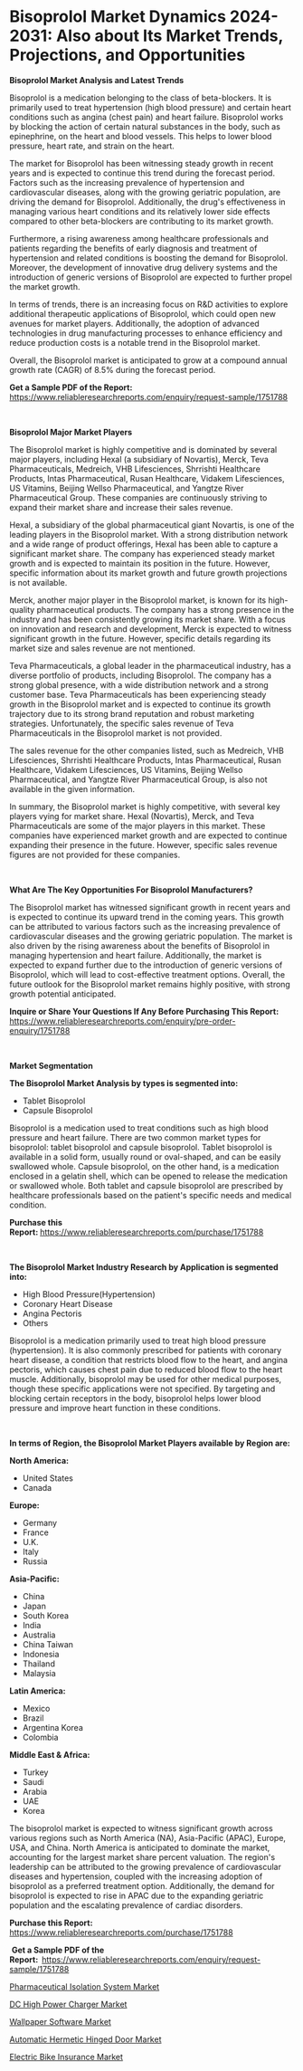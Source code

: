 <p><h1>Bisoprolol Market Dynamics 2024-2031: Also about Its Market Trends, Projections, and Opportunities</h1></p><p><strong>Bisoprolol Market Analysis and Latest Trends</strong></p>
<p><p>Bisoprolol is a medication belonging to the class of beta-blockers. It is primarily used to treat hypertension (high blood pressure) and certain heart conditions such as angina (chest pain) and heart failure. Bisoprolol works by blocking the action of certain natural substances in the body, such as epinephrine, on the heart and blood vessels. This helps to lower blood pressure, heart rate, and strain on the heart.</p><p>The market for Bisoprolol has been witnessing steady growth in recent years and is expected to continue this trend during the forecast period. Factors such as the increasing prevalence of hypertension and cardiovascular diseases, along with the growing geriatric population, are driving the demand for Bisoprolol. Additionally, the drug's effectiveness in managing various heart conditions and its relatively lower side effects compared to other beta-blockers are contributing to its market growth.</p><p>Furthermore, a rising awareness among healthcare professionals and patients regarding the benefits of early diagnosis and treatment of hypertension and related conditions is boosting the demand for Bisoprolol. Moreover, the development of innovative drug delivery systems and the introduction of generic versions of Bisoprolol are expected to further propel the market growth.</p><p>In terms of trends, there is an increasing focus on R&D activities to explore additional therapeutic applications of Bisoprolol, which could open new avenues for market players. Additionally, the adoption of advanced technologies in drug manufacturing processes to enhance efficiency and reduce production costs is a notable trend in the Bisoprolol market.</p><p>Overall, the Bisoprolol market is anticipated to grow at a compound annual growth rate (CAGR) of 8.5% during the forecast period.</p></p>
<p><strong>Get a Sample PDF of the Report:&nbsp;</strong> <a href="https://www.reliableresearchreports.com/enquiry/request-sample/1751788">https://www.reliableresearchreports.com/enquiry/request-sample/1751788</a></p>
<p>&nbsp;</p>
<p><strong>Bisoprolol Major Market Players</strong></p>
<p><p>The Bisoprolol market is highly competitive and is dominated by several major players, including Hexal (a subsidiary of Novartis), Merck, Teva Pharmaceuticals, Medreich, VHB Lifesciences, Shrrishti Healthcare Products, Intas Pharmaceutical, Rusan Healthcare, Vidakem Lifesciences, US Vitamins, Beijing Wellso Pharmaceutical, and Yangtze River Pharmaceutical Group. These companies are continuously striving to expand their market share and increase their sales revenue.</p><p>Hexal, a subsidiary of the global pharmaceutical giant Novartis, is one of the leading players in the Bisoprolol market. With a strong distribution network and a wide range of product offerings, Hexal has been able to capture a significant market share. The company has experienced steady market growth and is expected to maintain its position in the future. However, specific information about its market growth and future growth projections is not available.</p><p>Merck, another major player in the Bisoprolol market, is known for its high-quality pharmaceutical products. The company has a strong presence in the industry and has been consistently growing its market share. With a focus on innovation and research and development, Merck is expected to witness significant growth in the future. However, specific details regarding its market size and sales revenue are not mentioned.</p><p>Teva Pharmaceuticals, a global leader in the pharmaceutical industry, has a diverse portfolio of products, including Bisoprolol. The company has a strong global presence, with a wide distribution network and a strong customer base. Teva Pharmaceuticals has been experiencing steady growth in the Bisoprolol market and is expected to continue its growth trajectory due to its strong brand reputation and robust marketing strategies. Unfortunately, the specific sales revenue of Teva Pharmaceuticals in the Bisoprolol market is not provided.</p><p>The sales revenue for the other companies listed, such as Medreich, VHB Lifesciences, Shrrishti Healthcare Products, Intas Pharmaceutical, Rusan Healthcare, Vidakem Lifesciences, US Vitamins, Beijing Wellso Pharmaceutical, and Yangtze River Pharmaceutical Group, is also not available in the given information.</p><p>In summary, the Bisoprolol market is highly competitive, with several key players vying for market share. Hexal (Novartis), Merck, and Teva Pharmaceuticals are some of the major players in this market. These companies have experienced market growth and are expected to continue expanding their presence in the future. However, specific sales revenue figures are not provided for these companies.</p></p>
<p>&nbsp;</p>
<p><strong>What Are The Key Opportunities For Bisoprolol Manufacturers?</strong></p>
<p><p>The Bisoprolol market has witnessed significant growth in recent years and is expected to continue its upward trend in the coming years. This growth can be attributed to various factors such as the increasing prevalence of cardiovascular diseases and the growing geriatric population. The market is also driven by the rising awareness about the benefits of Bisoprolol in managing hypertension and heart failure. Additionally, the market is expected to expand further due to the introduction of generic versions of Bisoprolol, which will lead to cost-effective treatment options. Overall, the future outlook for the Bisoprolol market remains highly positive, with strong growth potential anticipated.</p></p>
<p><strong>Inquire or Share Your Questions If Any Before Purchasing This Report:</strong> <a href="https://www.reliableresearchreports.com/enquiry/pre-order-enquiry/1751788">https://www.reliableresearchreports.com/enquiry/pre-order-enquiry/1751788</a></p>
<p>&nbsp;</p>
<p><strong>Market Segmentation</strong></p>
<p><strong>The Bisoprolol Market Analysis by types is segmented into:</strong></p>
<p><ul><li>Tablet Bisoprolol</li><li>Capsule Bisoprolol</li></ul></p>
<p><p>Bisoprolol is a medication used to treat conditions such as high blood pressure and heart failure. There are two common market types for bisoprolol: tablet bisoprolol and capsule bisoprolol. Tablet bisoprolol is available in a solid form, usually round or oval-shaped, and can be easily swallowed whole. Capsule bisoprolol, on the other hand, is a medication enclosed in a gelatin shell, which can be opened to release the medication or swallowed whole. Both tablet and capsule bisoprolol are prescribed by healthcare professionals based on the patient's specific needs and medical condition.</p></p>
<p><strong>Purchase this Report:&nbsp;</strong><a href="https://www.reliableresearchreports.com/purchase/1751788">https://www.reliableresearchreports.com/purchase/1751788</a></p>
<p>&nbsp;</p>
<p><strong>The Bisoprolol Market Industry Research by Application is segmented into:</strong></p>
<p><ul><li>High Blood Pressure(Hypertension)</li><li>Coronary Heart Disease</li><li>Angina Pectoris</li><li>Others</li></ul></p>
<p><p>Bisoprolol is a medication primarily used to treat high blood pressure (hypertension). It is also commonly prescribed for patients with coronary heart disease, a condition that restricts blood flow to the heart, and angina pectoris, which causes chest pain due to reduced blood flow to the heart muscle. Additionally, bisoprolol may be used for other medical purposes, though these specific applications were not specified. By targeting and blocking certain receptors in the body, bisoprolol helps lower blood pressure and improve heart function in these conditions.</p></p>
<p>&nbsp;</p>
<p><strong>In terms of Region, the Bisoprolol Market Players available by Region are:</strong></p>
<p>
    <p> <strong> North America: </strong>
        <ul>
            <li>United States</li>
            <li>Canada</li>
        </ul>
        </p> 
    <p> <strong> Europe: </strong>
        <ul>
            <li>Germany</li>
            <li>France</li>
            <li>U.K.</li>
            <li>Italy</li>
            <li>Russia</li>
        </ul>
        </p> 
    <p> <strong> Asia-Pacific: </strong>
        <ul>
            <li>China</li>
            <li>Japan</li>
            <li>South Korea</li>
            <li>India</li>
            <li>Australia</li>
            <li>China Taiwan</li>
            <li>Indonesia</li>
            <li>Thailand</li>
            <li>Malaysia</li>
        </ul>
        </p> 
    <p> <strong> Latin America: </strong>
        <ul>
            <li>Mexico</li>
            <li>Brazil</li>
            <li>Argentina Korea</li>
            <li>Colombia</li>
        </ul>
        </p> 
    <p> <strong> Middle East & Africa: </strong>
        <ul>
            <li>Turkey</li>
            <li>Saudi</li>
            <li>Arabia</li>
            <li>UAE</li>
            <li>Korea</li>
        </ul>
    </p>
    </p>
<p><p>The bisoprolol market is expected to witness significant growth across various regions such as North America (NA), Asia-Pacific (APAC), Europe, USA, and China. North America is anticipated to dominate the market, accounting for the largest market share percent valuation. The region's leadership can be attributed to the growing prevalence of cardiovascular diseases and hypertension, coupled with the increasing adoption of bisoprolol as a preferred treatment option. Additionally, the demand for bisoprolol is expected to rise in APAC due to the expanding geriatric population and the escalating prevalence of cardiac disorders.</p></p>
<p><strong>Purchase this Report: </strong><a href="https://www.reliableresearchreports.com/purchase/1751788">https://www.reliableresearchreports.com/purchase/1751788</a></p>
<p>&nbsp;<strong>Get a Sample PDF of the Report:&nbsp;&nbsp;</strong><a href="https://www.reliableresearchreports.com/enquiry/request-sample/1751788">https://www.reliableresearchreports.com/enquiry/request-sample/1751788</a></p>
<p><strong></strong></p>
<p><p><a href="https://www.linkedin.com/pulse/global-pharmaceutical-isolation-system-market-types-applications-ayvic?trackingId=5S%2FrGxPUSuieQfTQeuEevQ%3D%3D">Pharmaceutical Isolation System Market</a></p><p><a href="https://www.linkedin.com/pulse/global-dc-high-power-charger-market-types-applications-major-z0iec?trackingId=xbwNEpKASoGELjruZ3829w%3D%3D">DC High Power Charger Market</a></p><p><a href="https://www.linkedin.com/pulse/wallpaper-software-market-research-report-provides-critical-yotbc?trackingId=yjbe6D9%2BS9uuEV1yTHcIQg%3D%3D">Wallpaper Software Market</a></p><p><a href="https://www.linkedin.com/pulse/automatic-hermetic-hinged-door-market-offer-valuable-insights-tnrmf?trackingId=%2BYd08nM5QL63BjD0USiGPg%3D%3D">Automatic Hermetic Hinged Door Market</a></p><p><a href="https://www.linkedin.com/pulse/electric-bike-insurance-market-provides-detailed-segmentation-we1lc?trackingId=Ae1yjsdjQueE%2Fa4ND4%2FL%2Bw%3D%3D">Electric Bike Insurance Market</a></p></p>